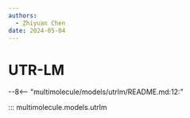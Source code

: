 ```yaml
---
authors:
  - Zhiyuan Chen
date: 2024-05-04
---
```


# UTR-LM

--8<-- "multimolecule/models/utrlm/README.md:12:"

::: multimolecule.models.utrlm
